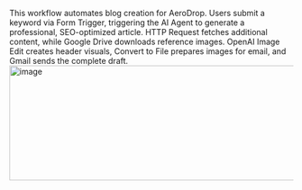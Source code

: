 This workflow automates blog creation for AeroDrop. Users submit a keyword via Form Trigger, triggering the AI Agent to generate a professional, SEO-optimized article. HTTP Request fetches additional content, while Google Drive downloads reference images. OpenAI Image Edit creates header visuals, Convert to File prepares images for email, and Gmail sends the complete draft.
<img width="743" height="204" alt="image" src="https://github.com/user-attachments/assets/2b1a1e07-4b9b-498a-8025-af5067cd3c74" />

